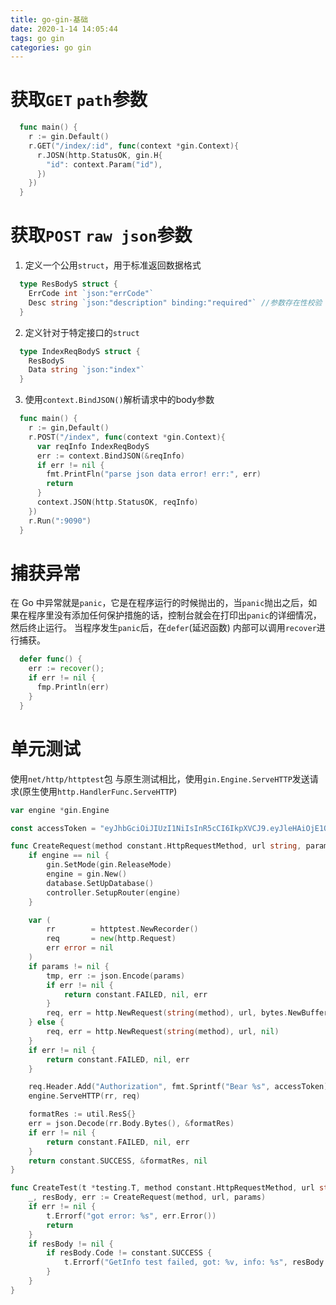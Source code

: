 ```yaml
---
title: go-gin-基础
date: 2020-1-14 14:05:44
tags: go gin
categories: go gin
---
```


# 获取`GET` `path`参数
``` go
  func main() {
    r := gin.Default()
    r.GET("/index/:id", func(context *gin.Context){
      r.JOSN(http.StatusOK, gin.H{
        "id": context.Param("id"),
      })
    })
  }
```

# 获取`POST` `raw json`参数

1. 定义一个公用`struct`，用于标准返回数据格式
``` go
  type ResBodyS struct {
    ErrCode int `json:"errCode"`
    Desc string `json:"description" binding:"required"` //参数存在性校验
  }
```
2. 定义针对于特定接口的`struct`
``` go
  type IndexReqBodyS struct {
    ResBodyS
    Data string `json:"index"`
  }
```
3. 使用`context.BindJSON()`解析请求中的body参数
``` go
  func main() {
    r := gin,Default()
    r.POST("/index", func(context *gin.Context){
      var reqInfo IndexReqBodyS
      err := context.BindJSON(&reqInfo)
      if err != nil {
        fmt.PrintFln("parse json data error! err:", err)
        return
      }
      context.JSON(http.StatusOK, reqInfo)
    })
    r.Run(":9090")
  }
```

# 捕获异常
在 Go 中异常就是`panic`，它是在程序运行的时候抛出的，当`panic`抛出之后，如果在程序里没有添加任何保护措施的话，控制台就会在打印出`panic`的详细情况，然后终止运行。
当程序发生`panic`后，在`defer`(延迟函数) 内部可以调用`recover`进行捕获。
``` go
  defer func() {
    err := recover();
    if err != nil {
      fmp.Println(err)
    }
  }
```

# 单元测试
使用`net/http/httptest`包
与原生测试相比，使用`gin.Engine.ServeHTTP`发送请求(原生使用`http.HandlerFunc.ServeHTTP`)

``` go
var engine *gin.Engine

const accessToken = "eyJhbGciOiJIUzI1NiIsInR5cCI6IkpXVCJ9.eyJleHAiOjE1ODA5OTE1NTUsInVzZXJfaWQiOjE4LCJuYW1lIjoidGVzdDEifQ.900X9t3qveW0NGn3_FhYxHXlgsLAdl1BkjfKxNlBNyE"

func CreateRequest(method constant.HttpRequestMethod, url string, params interface{}) (status constant.ResultCode, resBody *util.ResS, returnError error) {
	if engine == nil {
		gin.SetMode(gin.ReleaseMode)
		engine = gin.New()
		database.SetUpDatabase()
		controller.SetupRouter(engine)
	}

	var (
		rr        = httptest.NewRecorder()
		req       = new(http.Request)
		err error = nil
	)
	if params != nil {
		tmp, err := json.Encode(params)
		if err != nil {
			return constant.FAILED, nil, err
		}
		req, err = http.NewRequest(string(method), url, bytes.NewBuffer([]byte(tmp)))
	} else {
		req, err = http.NewRequest(string(method), url, nil)
	}
	if err != nil {
		return constant.FAILED, nil, err
	}

	req.Header.Add("Authorization", fmt.Sprintf("Bear %s", accessToken))
	engine.ServeHTTP(rr, req)

	formatRes := util.ResS{}
	err = json.Decode(rr.Body.Bytes(), &formatRes)
	if err != nil {
		return constant.FAILED, nil, err
	}
	return constant.SUCCESS, &formatRes, nil
}

func CreateTest(t *testing.T, method constant.HttpRequestMethod, url string, params interface{}) {
	_, resBody, err := CreateRequest(method, url, params)
	if err != nil {
		t.Errorf("got error: %s", err.Error())
		return
	}
	if resBody != nil {
		if resBody.Code != constant.SUCCESS {
			t.Errorf("GetInfo test failed, got: %v, info: %s", resBody.Data, resBody.Message)
		}
	}
}
```